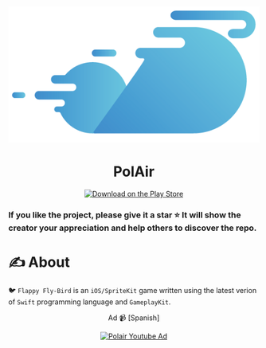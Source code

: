 <p align="center">
<img src="readme-resources/logo.png" alt="Polair for Android">
</p>

<h1 align="center">PolAir</h1>

<p align="center">
<a href="http://polair.co"><img src="readme-resources/badge.png width="200" height="200" alt="Download on the Play Store"/></a>
</p>

### If you like the project, please give it a star ⭐ It will show the creator your appreciation and help others to discover the repo.

# ✍️ About 
🐦 `Flappy Fly-Bird` is an `iOS/SpriteKit` game written using the latest verion of `Swift` programming language and `GameplayKit`. 

<div align="center">
  <p>Ad 📹 [Spanish]</p>
  <a href="https://www.youtube.com/watch?v=wkjnCRKNI1U"><img src="https://img.youtube.com/vi/wkjnCRKNI1U/0.jpg" alt="Polair Youtube Ad"></a>
</div>
